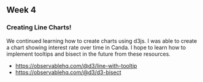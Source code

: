 ## Week 4

### Creating Line Charts! 
We continued learning how to create charts using d3js. I was able to create a chart showing interest rate over time in Canda. I hope to learn how to implement tooltips and bisect in the future from these resources.
* https://observablehq.com/@d3/line-with-tooltip
* https://observablehq.com/@d3/d3-bisect
